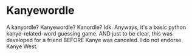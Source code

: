 # Kanyewordle
A kanyordle? Kanyewordle? Kanordle? Idk. Anyways, it's a basic python kanye-related-word guessing game. AND just to be clear, this was developed for a friend BEFORE Kanye was canceled. I do not endorse Kanye West. 

